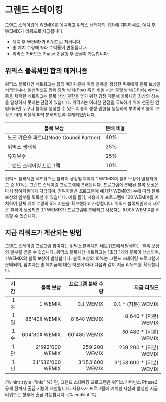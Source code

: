 # 그랜드 스테이킹

그랜드 스테이킹에 WEMIX를 예치하고 위믹스 생태계의 성장에 기여하세요. 예치 후 WEMIX가 리워드로 지급됩니다.

* 예치 후 WEMIX가 리워드로 지급니다.
* 총 예치 수량에 따라 수익률이 변동됩니다.
* 위믹스 거버넌스 Phase 2 실행 후 출금이 가능합니다.

## 위믹스 블록체인 합의 메커니즘

위믹스 블록체인 네트워크는 합의 메커니즘에 따라 블록을 생성한 주체에게 블록 보상을 지급합니다. 일반적으로 권위 증명 방식(PoA) 혹은 위임 지분 증명 방식(DPoS) 메커니즘을 채택한 네트워크는 블록 생성 권한을 얻기 위한 경쟁 때문에 블록체인 최상의 성능을 달성하지 못하는 단점이 있습니다. 위믹스는 이러한 단점을 극복하기 위해 선출된 인원이라면 누구나 블록을 생성할 수 있도록 블록 생성 권한을 동등하게 부여하고 블록 보상은 아래 비율에 따라 분배되도록 설계되었습니다.

| 블록 보상                            | 분배 비율 |
| -------------------------------- | ----- |
| 노드 카운슬 파트너(Node Council Partner) | 40%   |
| 위믹스 생태계                          | 25%   |
| 유지보수                             | 25%   |
| 그랜드 스테이킹 프로그램                    | 10%   |

위믹스 블록체인 네트워크는 블록이 생성될 때마다 1 WEMIX의 블록 보상이 발생하며, 그 중 10%는 그랜드 스테이킹 프로그램에 분배됩니다. 프로그램에 분배된 블록 보상은 다시 참여자들에게 지급되며, 참여자들은 프로그램에 예치한 WEMIX의 수에 따라 블록 보상의 일부를 획득할 수 있습니다. 예를 들어, 사용자가 프로그램에 100 WEMIX를 예치하여 전체 예치 수량의 5% 지분을 확보했다고 가정합니다. 위믹스 블록체인에서 새로운 블록이 생성되면 0.1 WEMIX가 프로그램에 분배되고 사용자는 0.005 WEMIX를 획득할 수 있습니다.

## 지급 리워드가 계산되는 방법

그랜드 스테이킹 프로그램 참여자는 위믹스 블록체인 네트워크에서 발생하는 블록 보상의 일부를 받을 수 있습니다. 위믹스 블록체인 네트워크는 1초당 1개의 블록이 생성되며, 1 WEMIX의 블록 보상이 발생합니다. 블록 보상의 10%는 그랜드 스테이킹 프로그램에 분배되며, 참여자는 총 예치금에 대한 지분에 따라 다음과 같이 지급 리워드를 획득합니다.

| 기간 |            블록 보상 |      프로그램 분배 수량 |                  지급 리워드 |
| -: | ---------------: | --------------: | ----------------------: |
| 1초 |          1 WEMIX |       0.1 WEMIX |       0.1 \* (지분) WEMIX |
| 1일 |     86'400 WEMIX |     8'640 WEMIX |     8'640 \* (지분) WEMIX |
| 1주 |    604'800 WEMIX |    60'480 WEMIX |    60'480 \* (지분) WEMIX |
| 1달 |  2'592'000 WEMIX |   259'200 WEMIX |   259'200 \* (지분) WEMIX |
| 1년 | 31'536'000 WEMIX | 3'153'600 WEMIX | 3'153'600 \* (지분) WEMIX |

{% hint style="info" %}
단, 그랜드 스테이킹 프로그램은 위믹스 거버넌스 Phase2 공개 전까지 출금 기능이 제한됩니다. 사용자가 프로그램에 예치한 자산과 발생한 지급 리워드는 향후에 출금 가능합니다.
{% endhint %}
